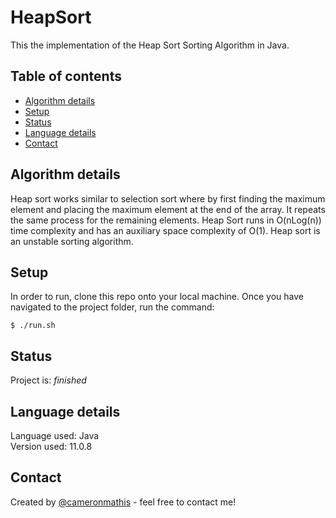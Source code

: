 # HeapSort
This the implementation of the Heap Sort Sorting Algorithm in Java.

## Table of contents
* [Algorithm details](#Algorithm-details)
* [Setup](#setup)
* [Status](#status)
* [Language details](#Language-details)
* [Contact](#contact)

## Algorithm details
Heap sort works similar to selection sort where by first finding the maximum element and placing the maximum element at the end of the array. It repeats the same process for the remaining elements. Heap Sort runs in O(nLog(n)) time complexity and has an auxiliary space complexity of O(1). Heap sort is an unstable sorting algorithm.

## Setup
In order to run, clone this repo onto your local machine. Once you have navigated to the project folder, run the command:

	$ ./run.sh

## Status
Project is: _finished_

## Language details
Language used: Java </br>
Version used: 11.0.8

## Contact
Created by [@cameronmathis](https://github.com/cameronmathis/) - feel free to contact me!
